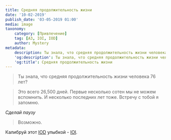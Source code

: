 ```yaml
---
title: Средняя продолжительность жизни
date: '10-02-2019'
publish_date: '03-05-2019 01:00'
media: image
taxonomy:
    category: [Привлечение]
    tag: [A3, IOI, IOD]
    author: Mystery
metadata:
    description: Ты знала, что средняя продолжительность жизни человека 76 лет?
    'og:description': Ты знала, что средняя продолжительность жизни человека 76 лет?
    'og:title': Средняя продолжительность жизни
---
```


> Ты знала, что средняя продолжительность жизни человека 76 лет?

> Это всего 26,500 дней. Первые несколько сотен мы не можем вспомнить. И несколько последних лет тоже. Встречу с тобой я запомню.

_Сделай паузу_

> Возможно.

Калибруй этот [IOD](/taxonomy?name=tag&val=IOD "Отсутствие интереса") улыбкой - [IOI](/taxonomy?name=tag&val=IOI "Демонстрация интереса").